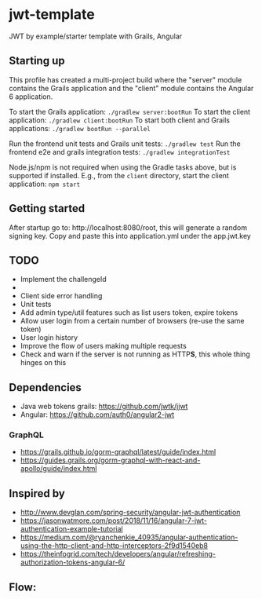 # jwt-template
JWT by example/starter template with Grails, Angular

## Starting up

This profile has created a multi-project build where the "server" module contains the Grails application and the "client" module contains the Angular 6 application.

To start the Grails application:              `./gradlew server:bootRun`
To start the client application:              `./gradlew client:bootRun`
To start both client and Grails applications: `./gradlew bootRun --parallel`

Run the frontend unit tests and Grails unit tests: `./gradlew test`
Run the frontend e2e and grails integration tests: `./gradlew integrationTest`

Node.js/npm is not required when using the Gradle tasks above, but is supported if installed.
E.g., from the `client` directory, start the client application: `npm start`

## Getting started

After startup go to: http://localhost:8080/root, this will generate a random signing key.  Copy and paste this into application.yml
under the app.jwt.key

## TODO

* Implement the challengeId
*  
* Client side error handling
* Unit tests
* Add admin type/util features such as list users token, expire tokens
* Allow user login from a certain number of browsers (re-use the same token)
* User login history
* Improve the flow of users making multiple requests
* Check and warn if the server is not running as HTTP**S**, this whole thing hinges on this

##  Dependencies

* Java web tokens grails: https://github.com/jwtk/jjwt 
* Angular: https://github.com/auth0/angular2-jwt

### GraphQL
* https://grails.github.io/gorm-graphql/latest/guide/index.html
* https://guides.grails.org/gorm-graphql-with-react-and-apollo/guide/index.html

## Inspired by

* http://www.devglan.com/spring-security/angular-jwt-authentication
* https://jasonwatmore.com/post/2018/11/16/angular-7-jwt-authentication-example-tutorial
* https://medium.com/@ryanchenkie_40935/angular-authentication-using-the-http-client-and-http-interceptors-2f9d1540eb8
* https://theinfogrid.com/tech/developers/angular/refreshing-authorization-tokens-angular-6/

## Flow:




